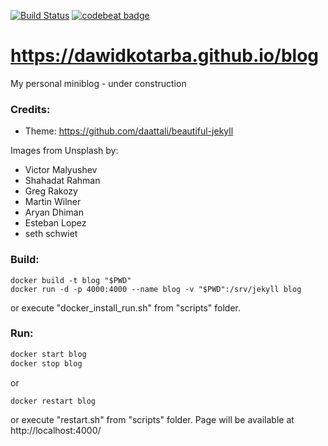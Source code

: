 [![Build Status](https://travis-ci.org/dawidkotarba/blog.svg?branch=master)](https://travis-ci.org/dawidkotarba/blog)
[![codebeat badge](https://codebeat.co/badges/f7bad784-7732-4cd8-a27f-de09ad3f49f9)](https://codebeat.co/projects/github-com-dawidkotarba-blog-gh-pages)

# https://dawidkotarba.github.io/blog
My personal miniblog - under construction

### Credits:
- Theme: https://github.com/daattali/beautiful-jekyll

Images from Unsplash by:
- Victor Malyushev
- Shahadat Rahman
- Greg Rakozy
- Martin Wilner
- Aryan Dhiman
- Esteban Lopez
- seth schwiet

### Build:
```
docker build -t blog "$PWD"
docker run -d -p 4000:4000 --name blog -v "$PWD":/srv/jekyll blog
```

or execute "docker_install_run.sh" from "scripts" folder.

### Run:
```bash
docker start blog
docker stop blog
```
or
```bash
docker restart blog
```

or execute "restart.sh" from "scripts" folder.
Page will be available at http://localhost:4000/